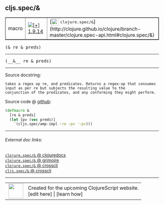 ## cljs.spec/&



 <table border="1">
<tr>
<td>macro</td>
<td><a href="https://github.com/cljsinfo/cljs-api-docs/tree/1.9.14"><img valign="middle" alt="[+] 1.9.14" title="Added in 1.9.14" src="https://img.shields.io/badge/+-1.9.14-lightgrey.svg"></a> </td>
<td>
[<img height="24px" valign="middle" src="http://i.imgur.com/1GjPKvB.png"> <samp>clojure.spec/&</samp>](http://clojure.github.io/clojure/branch-master/clojure.spec-api.html#clojure.spec/&)
</td>
</tr>
</table>

<samp>(& re & preds)</samp><br>

---

 <samp>
(__&__ re & preds)<br>
</samp>

---





Source docstring:

```
takes a regex op re, and predicates. Returns a regex-op that consumes
input as per re but subjects the resulting value to the
conjunction of the predicates, and any conforming they might perform.
```


Source code @ [github]():

```clj
(defmacro &
  [re & preds]
  (let [pv (vec preds)]
    `(cljs.spec/amp-impl ~re ~pv '~pv)))
```

<!--
Repo - tag - source tree - lines:

 <pre>

</pre>

-->

---



###### External doc links:

[`clojure.spec/&` @ clojuredocs](http://clojuredocs.org/clojure.spec/&)<br>
[`clojure.spec/&` @ grimoire](http://conj.io/store/v1/org.clojure/clojure/1.7.0-beta3/clj/clojure.spec/%26/)<br>
[`clojure.spec/&` @ crossclj](http://crossclj.info/fun/clojure.spec/%26.html)<br>
[`cljs.spec/&` @ crossclj](http://crossclj.info/fun/cljs.spec/%26.html)<br>

---

 <table>
<tr><td>
<img valign="middle" align="right" width="48px" src="http://i.imgur.com/Hi20huC.png">
</td><td>
Created for the upcoming ClojureScript website.<br>
[edit here] | [learn how]
</td></tr></table>

[edit here]:https://github.com/cljsinfo/cljs-api-docs/blob/master/cljsdoc/cljs.spec/&.cljsdoc
[learn how]:https://github.com/cljsinfo/cljs-api-docs/wiki/cljsdoc-files

<!--

This information was too distracting to show to readers, but I'll leave it
commented here since it is helpful to:

- pretty-print the data used to generate this document
- and show how to retrieve that data



The API data for this symbol:

```clj
{:ns "cljs.spec",
 :name "&",
 :signature ["[re & preds]"],
 :name-encode "&",
 :history [["+" "1.9.14"]],
 :type "macro",
 :clj-equiv {:full-name "clojure.spec/&",
             :url "http://clojure.github.io/clojure/branch-master/clojure.spec-api.html#clojure.spec/&"},
 :full-name-encode "cljs.spec/&",
 :source {:code "(defmacro &\n  [re & preds]\n  (let [pv (vec preds)]\n    `(cljs.spec/amp-impl ~re ~pv '~pv)))",
          :title "Source code",
          :repo "clojurescript",
          :tag "r1.9.14",
          :filename "src/main/cljs/cljs/spec.cljc",
          :lines [226 232],
          :url "https://github.com/clojure/clojurescript/blob/r1.9.14/src/main/cljs/cljs/spec.cljc#L226-L232"},
 :usage ["(& re & preds)"],
 :full-name "cljs.spec/&",
 :docstring "takes a regex op re, and predicates. Returns a regex-op that consumes\ninput as per re but subjects the resulting value to the\nconjunction of the predicates, and any conforming they might perform.",
 :cljsdoc-url "https://github.com/cljsinfo/cljs-api-docs/blob/master/cljsdoc/cljs.spec/&.cljsdoc"}

```

Retrieve the API data for this symbol:

```clj
;; from Clojure REPL
(require '[clojure.edn :as edn])
(-> (slurp "https://raw.githubusercontent.com/cljsinfo/cljs-api-docs/catalog/cljs-api.edn")
    (edn/read-string)
    (get-in [:symbols "cljs.spec/&"]))
```

-->
